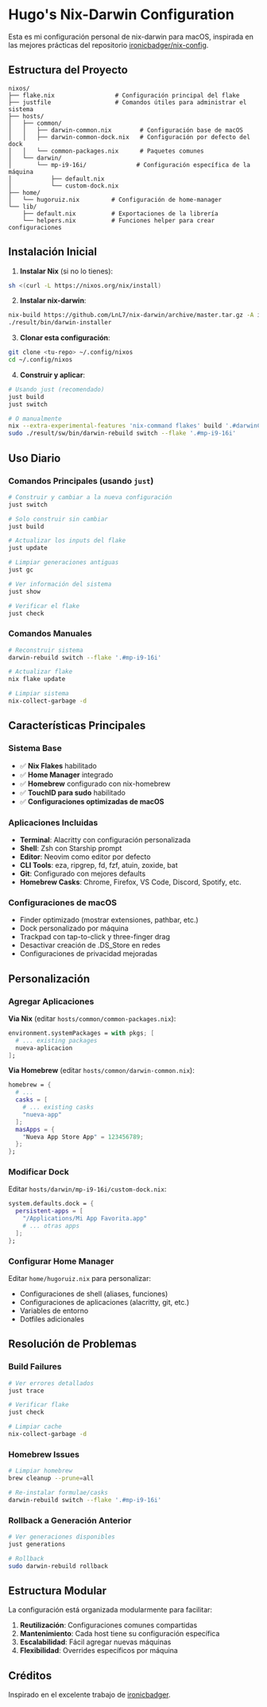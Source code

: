 # Hugo's Nix-Darwin Configuration

Esta es mi configuración personal de nix-darwin para macOS, inspirada en las mejores prácticas del repositorio [ironicbadger/nix-config](https://github.com/ironicbadger/nix-config).

## Estructura del Proyecto

```
nixos/
├── flake.nix                 # Configuración principal del flake
├── justfile                  # Comandos útiles para administrar el sistema
├── hosts/
│   ├── common/
│   │   ├── darwin-common.nix        # Configuración base de macOS
│   │   ├── darwin-common-dock.nix   # Configuración por defecto del dock
│   │   └── common-packages.nix      # Paquetes comunes
│   └── darwin/
│       └── mp-i9-16i/              # Configuración específica de la máquina
│           ├── default.nix
│           └── custom-dock.nix
├── home/
│   └── hugoruiz.nix         # Configuración de home-manager
└── lib/
    ├── default.nix          # Exportaciones de la librería
    └── helpers.nix          # Funciones helper para crear configuraciones
```

## Instalación Inicial

1. **Instalar Nix** (si no lo tienes):
```bash
sh <(curl -L https://nixos.org/nix/install)
```

2. **Instalar nix-darwin**:
```bash
nix-build https://github.com/LnL7/nix-darwin/archive/master.tar.gz -A installer
./result/bin/darwin-installer
```

3. **Clonar esta configuración**:
```bash
git clone <tu-repo> ~/.config/nixos
cd ~/.config/nixos
```

4. **Construir y aplicar**:
```bash
# Usando just (recomendado)
just build
just switch

# O manualmente
nix --extra-experimental-features 'nix-command flakes' build '.#darwinConfigurations.mp-i9-16i.system'
sudo ./result/sw/bin/darwin-rebuild switch --flake '.#mp-i9-16i'
```

## Uso Diario

### Comandos Principales (usando `just`)

```bash
# Construir y cambiar a la nueva configuración
just switch

# Solo construir sin cambiar
just build

# Actualizar los inputs del flake
just update

# Limpiar generaciones antiguas
just gc

# Ver información del sistema
just show

# Verificar el flake
just check
```

### Comandos Manuales

```bash
# Reconstruir sistema
darwin-rebuild switch --flake '.#mp-i9-16i'

# Actualizar flake
nix flake update

# Limpiar sistema
nix-collect-garbage -d
```

## Características Principales

### Sistema Base
- ✅ **Nix Flakes** habilitado
- ✅ **Home Manager** integrado
- ✅ **Homebrew** configurado con nix-homebrew
- ✅ **TouchID para sudo** habilitado
- ✅ **Configuraciones optimizadas de macOS**

### Aplicaciones Incluidas
- **Terminal**: Alacritty con configuración personalizada
- **Shell**: Zsh con Starship prompt
- **Editor**: Neovim como editor por defecto
- **CLI Tools**: eza, ripgrep, fd, fzf, atuin, zoxide, bat
- **Git**: Configurado con mejores defaults
- **Homebrew Casks**: Chrome, Firefox, VS Code, Discord, Spotify, etc.

### Configuraciones de macOS
- Finder optimizado (mostrar extensiones, pathbar, etc.)
- Dock personalizado por máquina
- Trackpad con tap-to-click y three-finger drag
- Desactivar creación de .DS_Store en redes
- Configuraciones de privacidad mejoradas

## Personalización

### Agregar Aplicaciones

**Via Nix** (editar `hosts/common/common-packages.nix`):
```nix
environment.systemPackages = with pkgs; [
  # ... existing packages
  nueva-aplicacion
];
```

**Via Homebrew** (editar `hosts/common/darwin-common.nix`):
```nix
homebrew = {
  # ...
  casks = [
    # ... existing casks
    "nueva-app"
  ];
  masApps = {
    "Nueva App Store App" = 123456789;
  };
};
```

### Modificar Dock

Editar `hosts/darwin/mp-i9-16i/custom-dock.nix`:
```nix
system.defaults.dock = {
  persistent-apps = [
    "/Applications/Mi App Favorita.app"
    # ... otras apps
  ];
};
```

### Configurar Home Manager

Editar `home/hugoruiz.nix` para personalizar:
- Configuraciones de shell (aliases, funciones)
- Configuraciones de aplicaciones (alacritty, git, etc.)
- Variables de entorno
- Dotfiles adicionales

## Resolución de Problemas

### Build Failures
```bash
# Ver errores detallados
just trace

# Verificar flake
just check

# Limpiar cache
nix-collect-garbage -d
```

### Homebrew Issues
```bash
# Limpiar homebrew
brew cleanup --prune=all

# Re-instalar formulae/casks
darwin-rebuild switch --flake '.#mp-i9-16i'
```

### Rollback a Generación Anterior
```bash
# Ver generaciones disponibles
just generations

# Rollback
sudo darwin-rebuild rollback
```

## Estructura Modular

La configuración está organizada modularmente para facilitar:

1. **Reutilización**: Configuraciones comunes compartidas
2. **Mantenimiento**: Cada host tiene su configuración específica
3. **Escalabilidad**: Fácil agregar nuevas máquinas
4. **Flexibilidad**: Overrides específicos por máquina

## Créditos

Inspirado en el excelente trabajo de [ironicbadger](https://github.com/ironicbadger/nix-config).